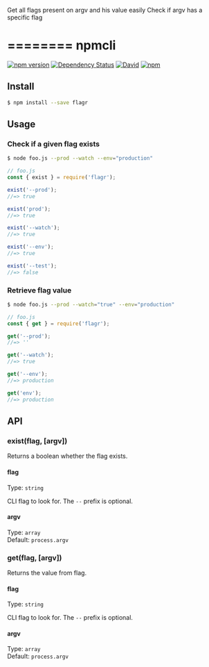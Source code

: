 Get all flags present on argv and his value easily Check if argv has a specific flag

========
npmcli
=========
[![npm version](https://badge.fury.io/js/flagr.svg)](https://badge.fury.io/js/flagr)
[![Dependency Status](https://img.shields.io/david/vitorcamachoo/flagr.svg)](https://david-dm.org/vitorcamachoo/flagr)
[![David](https://img.shields.io/david/dev/vitorcamachoo/flagr.svg)]()
[![npm](https://img.shields.io/npm/dm/flagr.svg?maxAge=2592000)]()

## Install

```sh
$ npm install --save flagr
```


## Usage

### Check if a given flag exists

```sh
$ node foo.js --prod --watch --env="production"
```

```js
// foo.js
const { exist } = require('flagr');

exist('--prod');
//=> true

exist('prod');
//=> true

exist('--watch');
//=> true

exist('--env');
//=> true

exist('--test');
//=> false

```

### Retrieve flag value

```sh
$ node foo.js --prod --watch="true" --env="production"
```

```js
// foo.js
const { get } = require('flagr');

get('--prod');
//=> ''

get('--watch');
//=> true

get('--env');
//=> production

get('env');
//=> production
```

## API

### exist(flag, [argv])

Returns a boolean whether the flag exists.

#### flag

Type: `string`

CLI flag to look for. The `--` prefix is optional.

#### argv

Type: `array`<br>
Default: `process.argv`

### get(flag, [argv])

Returns the value from flag.

#### flag

Type: `string`

CLI flag to look for. The `--` prefix is optional.

#### argv

Type: `array`<br>
Default: `process.argv`
